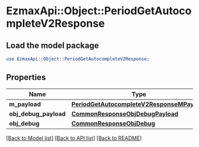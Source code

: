 # EzmaxApi::Object::PeriodGetAutocompleteV2Response

## Load the model package
```perl
use EzmaxApi::Object::PeriodGetAutocompleteV2Response;
```

## Properties
Name | Type | Description | Notes
------------ | ------------- | ------------- | -------------
**m_payload** | [**PeriodGetAutocompleteV2ResponseMPayload**](PeriodGetAutocompleteV2ResponseMPayload.md) |  | 
**obj_debug_payload** | [**CommonResponseObjDebugPayload**](CommonResponseObjDebugPayload.md) |  | [optional] 
**obj_debug** | [**CommonResponseObjDebug**](CommonResponseObjDebug.md) |  | [optional] 

[[Back to Model list]](../README.md#documentation-for-models) [[Back to API list]](../README.md#documentation-for-api-endpoints) [[Back to README]](../README.md)


